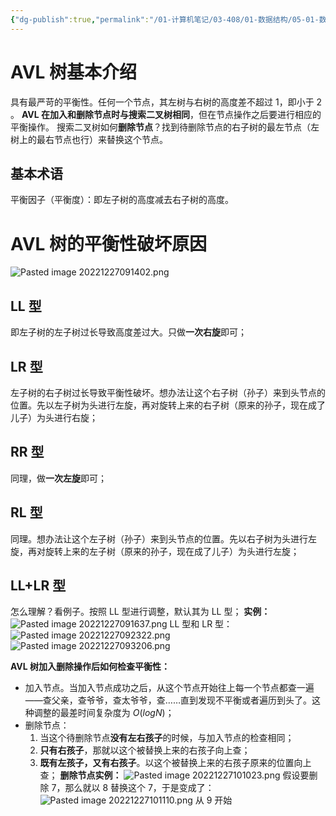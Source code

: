 ```yaml
---
{"dg-publish":true,"permalink":"/01-计算机笔记/03-408/01-数据结构/05-01-数据结构与算法-zuo/数据结构/1-15 有序表-AVL树/","tags":["personal/blog","algorithm/数据结构/二叉树","algorithm/数据结构/有序表/平衡树"]}
---
```



# AVL 树基本介绍
具有最严苛的平衡性。任何一个节点，其左树与右树的高度差不超过 1，即小于 2 。
**AVL 在加入和删除节点时与搜索二叉树相同**，但在节点操作之后要进行相应的平衡操作。
	搜索二叉树如何**删除节点**？找到待删除节点的右子树的最左节点（左树上的最右节点也行）来替换这个节点。
## 基本术语
平衡因子（平衡度）：即左子树的高度减去右子树的高度。
# AVL 树的平衡性破坏原因

![Pasted image 20221227091402.png](/img/user/01-%E8%AE%A1%E7%AE%97%E6%9C%BA%E7%AC%94%E8%AE%B0/03-408/01-%E6%95%B0%E6%8D%AE%E7%BB%93%E6%9E%84/05-01-%E6%95%B0%E6%8D%AE%E7%BB%93%E6%9E%84%E4%B8%8E%E7%AE%97%E6%B3%95-zuo/%E6%95%B0%E6%8D%AE%E7%BB%93%E6%9E%84/%E9%99%84%E4%BB%B6/Pasted%20image%2020221227091402.png)
## LL 型
即左子树的左子树过长导致高度差过大。只做**一次右旋**即可；
## LR 型
左子树的右子树过长导致平衡性破坏。想办法让这个右子树（孙子）来到头节点的位置。先以左子树为头进行左旋，再对旋转上来的右子树（原来的孙子，现在成了儿子）为头进行右旋；
## RR 型
同理，做**一次左旋**即可；
## RL 型
同理。想办法让这个左子树（孙子）来到头节点的位置。先以右子树为头进行左旋，再对旋转上来的左子树（原来的孙子，现在成了儿子）为头进行左旋；
## LL+LR 型
怎么理解？看例子。按照 LL 型进行调整，默认其为 LL 型；
**实例：**
![Pasted image 20221227091637.png](/img/user/01-%E8%AE%A1%E7%AE%97%E6%9C%BA%E7%AC%94%E8%AE%B0/03-408/01-%E6%95%B0%E6%8D%AE%E7%BB%93%E6%9E%84/05-01-%E6%95%B0%E6%8D%AE%E7%BB%93%E6%9E%84%E4%B8%8E%E7%AE%97%E6%B3%95-zuo/%E6%95%B0%E6%8D%AE%E7%BB%93%E6%9E%84/%E9%99%84%E4%BB%B6/Pasted%20image%2020221227091637.png)
LL 型和 LR 型：
![Pasted image 20221227092322.png](/img/user/01-%E8%AE%A1%E7%AE%97%E6%9C%BA%E7%AC%94%E8%AE%B0/03-408/01-%E6%95%B0%E6%8D%AE%E7%BB%93%E6%9E%84/05-01-%E6%95%B0%E6%8D%AE%E7%BB%93%E6%9E%84%E4%B8%8E%E7%AE%97%E6%B3%95-zuo/%E6%95%B0%E6%8D%AE%E7%BB%93%E6%9E%84/%E9%99%84%E4%BB%B6/Pasted%20image%2020221227092322.png)
![Pasted image 20221227093206.png](/img/user/01-%E8%AE%A1%E7%AE%97%E6%9C%BA%E7%AC%94%E8%AE%B0/03-408/01-%E6%95%B0%E6%8D%AE%E7%BB%93%E6%9E%84/05-01-%E6%95%B0%E6%8D%AE%E7%BB%93%E6%9E%84%E4%B8%8E%E7%AE%97%E6%B3%95-zuo/%E6%95%B0%E6%8D%AE%E7%BB%93%E6%9E%84/%E9%99%84%E4%BB%B6/Pasted%20image%2020221227093206.png)


**AVL 树加入删除操作后如何检查平衡性：**
 + 加入节点。当加入节点成功之后，从这个节点开始往上每一个节点都查一遍——查父亲，查爷爷，查太爷爷，查……直到发现不平衡或者遍历到头了。这种调整的最差时间复杂度为 $O(logN)$；
 + 删除节点：
	 1. 当这个待删除节点**没有左右孩子**的时候，与加入节点的检查相同；
	 2. **只有右孩子**，那就以这个被替换上来的右孩子向上查；
	 3. **既有左孩子，又有右孩子**。以这个被替换上来的右孩子原来的位置向上查；
**删除节点实例：**
![Pasted image 20221227101023.png](/img/user/01-%E8%AE%A1%E7%AE%97%E6%9C%BA%E7%AC%94%E8%AE%B0/03-408/01-%E6%95%B0%E6%8D%AE%E7%BB%93%E6%9E%84/05-01-%E6%95%B0%E6%8D%AE%E7%BB%93%E6%9E%84%E4%B8%8E%E7%AE%97%E6%B3%95-zuo/%E6%95%B0%E6%8D%AE%E7%BB%93%E6%9E%84/%E9%99%84%E4%BB%B6/Pasted%20image%2020221227101023.png)
假设要删除 7，那么就以 8 替换这个 7，于是变成了：
![Pasted image 20221227101110.png](/img/user/01-%E8%AE%A1%E7%AE%97%E6%9C%BA%E7%AC%94%E8%AE%B0/03-408/01-%E6%95%B0%E6%8D%AE%E7%BB%93%E6%9E%84/05-01-%E6%95%B0%E6%8D%AE%E7%BB%93%E6%9E%84%E4%B8%8E%E7%AE%97%E6%B3%95-zuo/%E6%95%B0%E6%8D%AE%E7%BB%93%E6%9E%84/%E9%99%84%E4%BB%B6/Pasted%20image%2020221227101110.png)
从 9 开始
